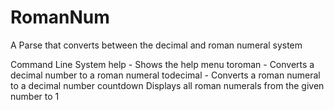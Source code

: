 # RomanNum
A Parse that converts between the decimal and roman numeral system

Command Line System
help - Shows the help menu
toroman <number> - Converts a decimal number to a roman numeral
todecimal <roman> - Converts a roman numeral to a decimal number
countdown <number> Displays all roman numerals from the given number to 1
